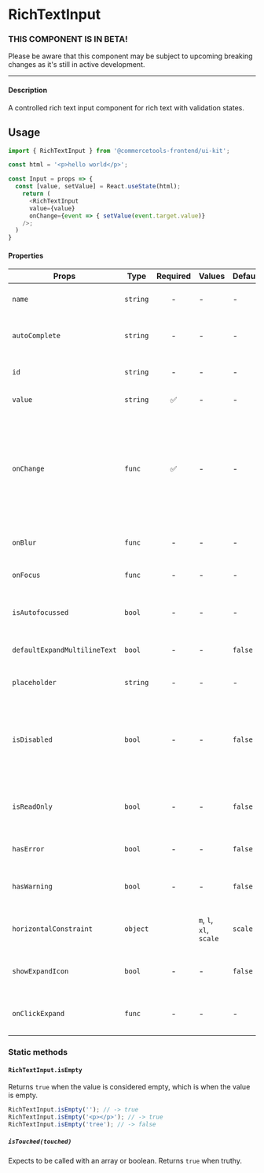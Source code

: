 # RichTextInput

### THIS COMPONENT IS IN BETA!

Please be aware that this component may be subject to upcoming breaking changes as it's still in active development.

---

#### Description

A controlled rich text input component for rich text with validation
states.

## Usage

```js
import { RichTextInput } from '@commercetools-frontend/ui-kit';

const html = '<p>hello world</p>';

const Input = props => {
  const [value, setValue] = React.useState(html);
    return (
      <RichTextInput
      value={value}
      onChange={event => { setValue(event.target.value)}
    />;
  )
}
```

#### Properties

| Props                        | Type     | Required | Values                  | Default | Description                                                                                                               |
| ---------------------------- | -------- | :------: | ----------------------- | ------- | ------------------------------------------------------------------------------------------------------------------------- |
| `name`                       | `string` |    -     | -                       | -       | Used as HTML `name` property                                                                                              |
| `autoComplete`               | `string` |    -     | -                       | -       | Used as HTML `autoComplete` property                                                                                      |
| `id`                         | `string` |    -     | -                       | -       | Specifies the id of an element                                                                                            |
| `value`                      | `string` |    ✅    | -                       | -       | Value of the input                                                                                                        |
| `onChange`                   | `func`   |    ✅    | -                       | -       | Called with an event containing the new value. Required, unless input is `read-only. Parent should pass it back as`value` |
| `onBlur`                     | `func`   |    -     | -                       | -       | Called when field is blurred                                                                                              |
| `onFocus`                    | `func`   |    -     | -                       | -       | Called when field is focused                                                                                              |
| `isAutofocussed`             | `bool`   |    -     | -                       | -       | Focuses the input field on initial render                                                                                 |
| `defaultExpandMultilineText` | `bool`   |    -     | -                       | `false` | Expands rich text input initially                                                                                         |
| `placeholder`                | `string` |    -     | -                       | -       | Placeholder text for the input                                                                                            |
| `isDisabled`                 | `bool`   |    -     | -                       | `false` | Indicates that the field cannot be used (e.g not authorised, or changes not saved)                                        |
| `isReadOnly`                 | `bool`   |    -     | -                       | `false` | Indicates that the field is displaying read-only content                                                                  |
| `hasError`                   | `bool`   |    -     | -                       | `false` | Indicates the input field has an error                                                                                    |
| `hasWarning`                 | `bool`   |    -     | -                       | `false` | Indicates the input field has a warning                                                                                   |
| `horizontalConstraint`       | `object` |          | `m`, `l`, `xl`, `scale` | `scale` | Horizontal size limit of the input fields.                                                                                |
| `showExpandIcon`             | `bool`   |    -     | -                       | `false` | Shows an `expand` icon in the toolbar                                                                                     |
| `onClickExpand`              | `func`   |    -     | -                       | -       | Called when the `expand` button is clicked                                                                                |

### Static methods

#### `RichTextInput.isEmpty`

Returns `true` when the value is considered empty, which is when the value is empty.

```js
RichTextInput.isEmpty(''); // -> true
RichTextInput.isEmpty('<p></p>'); // -> true
RichTextInput.isEmpty('tree'); // -> false
```

##### `isTouched(touched)`

Expects to be called with an array or boolean.
Returns `true` when truthy.
